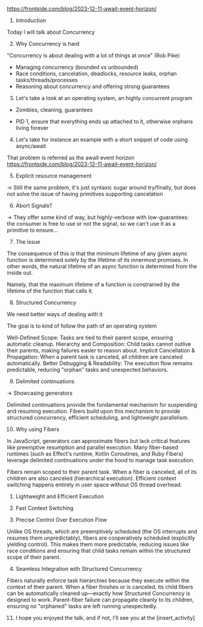 https://frontside.com/blog/2023-12-11-await-event-horizon/

1) Introduction

Today I will talk about Concurrency

2) Why Concurrency is hard

"Concurrency is about dealing with a lot of things at once" (Rob Pike)

- Managing concurrency (bounded vs unbounded)
- Race conditions, cancelation, deadlocks, resource leaks, orphan tasks/threads/processes
- Reasoning about concurrency and offering strong guarantees

3) Let's take a look at an operating system, an highly concurrent program

- Zombies, cleaning, guarantees

- PID 1, ensure that everything ends up attached to it, otherwise orphans living forever

4) Let's take for instance an example with a short snippet of code using async/await

That problem is referred as the await event horizon https://frontside.com/blog/2023-12-11-await-event-horizon/

5) Explicit resource management

-> Still the same problem, it's just syntaxic sugar around try/finally, but does not
solve the issue of having primitives supporting cancelation

6) Abort Signals?

-> They offer some kind of way, but highly-verbose with low-guarantees: the consumer is
free to use or not the signal, so we can't use it as a primitive to ensure...

7) The issue

The consequence of this is that the minimum lifetime of any given async function is determined solely by the lifetime of its innermost promises. In other words, the natural lifetime of an async function is determined from the inside out.

Namely, that the maximum lifetime of a function is constrained by the lifetime of the function that calls it.

8) Structured Concurrency

We need better ways of dealing with it

The goal is to kind of follow the path of an operating system

Well-Defined Scope: Tasks are tied to their parent scope, ensuring automatic cleanup.
Hierarchy and Composition: Child tasks cannot outlive their parents, making failures easier to reason about.
Implicit Cancellation & Propagation: When a parent task is canceled, all children are canceled automatically.
Better Debugging & Readability: The execution flow remains predictable, reducing "orphan" tasks and unexpected behaviors.

9) Delimited continuations

-> Showcasing generators

Delimited continuations provide the fundamental mechanism for suspending and resuming execution.
Fibers build upon this mechanism to provide structured concurrency, efficient scheduling, and lightweight parallelism.

10) Why using Fibers

In JavaScript, generators can approximate fibers but lack critical features like preemptive resumption and parallel execution.
Many fiber-based runtimes (such as Effect's runtime, Kotlin Coroutines, and Ruby Fibers) leverage delimited continuations under the hood to manage task execution.

Fibers remain scoped to their parent task.
When a fiber is canceled, all of its children are also canceled (hierarchical execution).
Efficient context switching happens entirely in user space without OS thread overhead.


1. Lightweight and Efficient Execution

2. Fast Context Switching

3. Precise Control Over Execution Flow

Unlike OS threads, which are preemptively scheduled (the OS interrupts and resumes them unpredictably), fibers are cooperatively scheduled (explicitly yielding control).
This makes them more predictable, reducing issues like race conditions and ensuring that child tasks remain within the structured scope of their parent.

4. Seamless Integration with Structured Concurrency

Fibers naturally enforce task hierarchies because they execute within the context of their parent.
When a fiber finishes or is canceled, its child fibers can be automatically cleaned up—exactly how Structured Concurrency is designed to work.
Parent-fiber failure can propagate cleanly to its children, ensuring no "orphaned" tasks are left running unexpectedly.


11) I hope you enjoyed the talk, and if not, I'll see you at the [insert_activity]